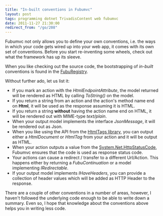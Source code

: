 ```yaml
---
title: "In-built conventions in Fubumvc"
layout: post
tags: programming dotnet TrivadisContent web fubumvc
date: 2011-11-27 21:30:00
redirect_from: "/go/208"
---
```


Fubumvc not only allows you to define your own conventions, i.e. the ways in which your code gets wired up into your web app,
it comes with its own set of conventions. Before you start re-inventing some wheels, check out what the framework has up its sleeve.

When you like checking out the source code, the bootstrapping of _in-built_ conventions is found in the [FubuRegistry][1].

Without further ado, let us list it:

* If you mark an action with the _HtmlEndpointAttribute_, the model returned will be rendered as HTML by calling _ToString()_ on the model.
* If you return a string from an action and the action's method name end on __Html__, it will be used as the response assuming it is HTML.
* If you return a string __without__ having the action name end on HTML, it will be rendered out with MIME-type _text/plain_.
* When your output model implements the interface _JsonMessage_, it will be rendered out as Json.
* When you like using the API from the [HtmlTags library][2], you can output either a _HtmlDocument_ or _HtmlTag_ from your action and it will be output as HTML.
* When your action outputs a value from the [System.Net.HttpStatusCode][3], Fubumvc ensures that the code is used as response status code.
* Your actions can cause a redirect / transfer to a different Url/Action. This happens either by returning a _FubuContinuation_ or a model implementing _IRedirectable_.
* If your output model implements _IHaveHeaders_, you can provide a collection of header values which will be added as HTTP Header to the response.

There are a couple of other conventions in a number of areas, however, I haven't followed the underlying code enough to be able to write down a summary. Even so,
I hope that knowledge about the conventions above helps you in writing less code.

  [1]: https://github.com/DarthFubuMVC/fubumvc/blob/master/src/FubuMVC.Core/FubuRegistry.DefaultConventions.cs
  [2]: http://htmltags.fubu-project.org/
  [3]: http://msdn.microsoft.com/en-us/library/system.net.httpstatuscode.aspx